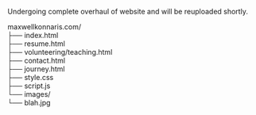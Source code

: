Undergoing complete overhaul of website and will be reuploaded shortly.

maxwellkonnaris.com/<br>
├── index.html<br>
├── resume.html<br>
├── volunteering/teaching.html<br>
├── contact.html<br>
├── journey.html<br>
├── style.css<br>
├── script.js<br>
└── images/<br>
    └── blah.jpg<br>
